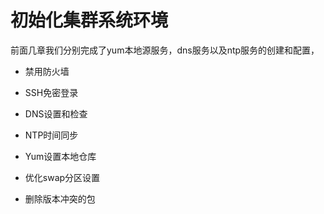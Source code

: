 # 初始化集群系统环境

前面几章我们分别完成了yum本地源服务，dns服务以及ntp服务的创建和配置，

* 禁用防火墙

* SSH免密登录

* DNS设置和检查

* NTP时间同步

* Yum设置本地仓库

* 优化swap分区设置

* 删除版本冲突的包



